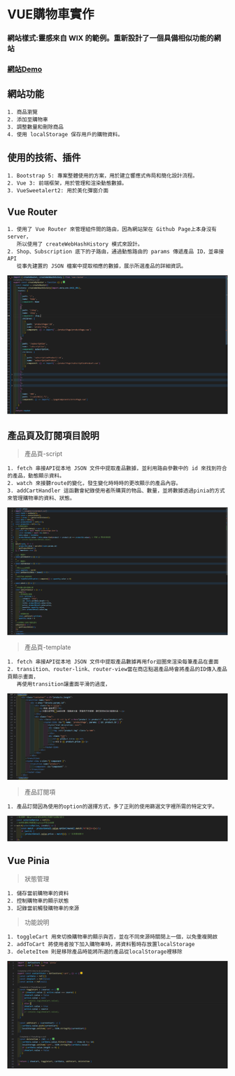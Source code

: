 # VUE購物車實作
### 網站樣式:靈感來自 WIX 的範例。重新設計了一個具備相似功能的網站
### [網站Demo](https://i-fishball-i.github.io/vue-training/)
## 網站功能
```
1. 商品瀏覽
2. 添加至購物車
3. 調整數量和刪除商品 
4. 使用 localStorage 保存用戶的購物資料。
```
## 使用的技術、插件
```
1. Bootstrap 5: 專案整體使用的方案，用於建立響應式佈局和簡化設計流程。
2. Vue 3: 前端框架，用於管理和渲染動態數據。
3. VueSweetalert2: 用於美化彈窗介面
```
## Vue Router
```
1. 使用了 Vue Router 來管理組件間的路由，因為網站架在 Github Page上本身沒有 server，
   所以使用了 createWebHashHistory 模式來設計。
2. Shop、Subscription 底下的子路由，通過動態路由的 params 傳遞產品 ID，並串接 API 
   從事先建置的 JSON 檔案中提取相應的數據，展示所選產品的詳細資訊。
```
![Router設計](./public/router.png)

## 產品頁及訂閱項目說明
>產品頁-script
```
1. fetch 串接API從本地 JSON 文件中提取產品數據，並利用路由參數中的 id 來找到符合的產品，動態顯示資料。
2. watch 來接聽route的變化，發生變化時時時的更改顯示的產品內容。
3. addCartHandler 這函數會紀錄使用者所購買的物品、數量，並將數據透過pinia的方式來管理購物車的資料、狀態。
```
![產品頁script](./public/product.png)
>產品頁-template
```
1. fetch 串接API從本地 JSON 文件中提取產品數據再用for迴圈來渲染每筆產品在畫面
2. transition、router-link、router-view當在商店點選產品時會將產品的ID傳入產品頁顯示畫面，
   再使用transition讓畫面平滑的過度，
```
![產品頁template](./public/shop.png)
>產品訂閱項
```
1. 產品訂閱因為使用的option的選擇方式，多了正則的使用篩選文字裡所需的特定文字。
```
![產品訂閱正則](./public/reg.png)
## Vue Pinia
>狀態管理
```
1. 儲存當前購物車的資料
2. 控制購物車的顯示狀態
3. 記錄當前觸發購物車的來源
```
>功能說明
```
1. toggleCart 用來切換購物車的顯示與否，並在不同來源時關閉上一個，以免重複開啟
2. addToCart 將使用者按下加入購物車時，將資料暫時存放置localStorage
3. deleteItem 則是移除產品時能將所選的產品從localStorage裡移除
```
![Pinia設計](./public/pinia.png)
